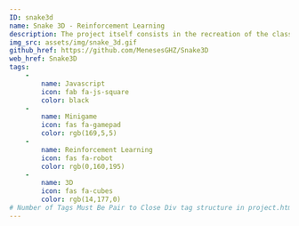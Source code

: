 ```yaml
---
ID: snake3d
name: Snake 3D - Reinforcement Learning
description: The project itself consists in the recreation of the classic video-game <strong>"The Snake" into a 3D scenario</strong>. Implementing the computer graphics with the support of  <strong>Three.js</strong> library, developing the mechanics of the 3D environment from scratch. More over the project has the implementation of a  reinforcement learning algorithm, using the Monte Carlo Methods theory describe by <strong>S. Sutton and G. Barto</strong> in their book "Reinforcement Learning an Introduction". Specifically the project has the algorithmic implementation of <strong>Monte Carlo Exploring Starts.</strong> In general, this method seeks to find the best action to take in a certain state, mapping a certain action, which is going to maximize the reward in a long term, with a respective state.
img_src: assets/img/snake_3d.gif
github_href: https://github.com/MenesesGHZ/Snake3D
web_href: Snake3D
tags: 
    - 
        name: Javascript
        icon: fab fa-js-square
        color: black
    -
        name: Minigame
        icon: fas fa-gamepad
        color: rgb(169,5,5)
    -
        name: Reinforcement Learning
        icon: fas fa-robot
        color: rgb(0,160,195)
    -
        name: 3D
        icon: fas fa-cubes
        color: rgb(14,177,0)
# Number of Tags Must Be Pair to Close Div tag structure in project.html
---
```

